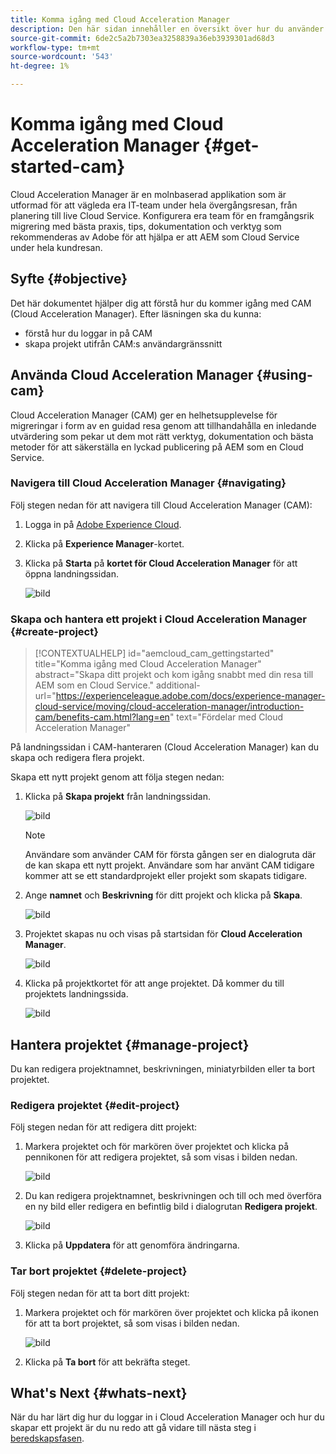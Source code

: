 ```yaml
---
title: Komma igång med Cloud Acceleration Manager
description: Den här sidan innehåller en översikt över hur du använder och kommer igång med Cloud Acceleration Manager.
source-git-commit: 6de2c5a2b7303ea3258839a36eb3939301ad68d3
workflow-type: tm+mt
source-wordcount: '543'
ht-degree: 1%

---
```



# Komma igång med Cloud Acceleration Manager {#get-started-cam}

Cloud Acceleration Manager är en molnbaserad applikation som är utformad för att vägleda era IT-team under hela övergångsresan, från planering till live Cloud Service. Konfigurera era team för en framgångsrik migrering med bästa praxis, tips, dokumentation och verktyg som rekommenderas av Adobe för att hjälpa er att AEM som Cloud Service under hela kundresan.

## Syfte {#objective}

Det här dokumentet hjälper dig att förstå hur du kommer igång med CAM (Cloud Acceleration Manager). Efter läsningen ska du kunna:

* förstå hur du loggar in på CAM
* skapa projekt utifrån CAM:s användargränssnitt

## Använda Cloud Acceleration Manager {#using-cam}

Cloud Acceleration Manager (CAM) ger en helhetsupplevelse för migreringar i form av en guidad resa genom att tillhandahålla en inledande utvärdering som pekar ut dem mot rätt verktyg, dokumentation och bästa metoder för att säkerställa en lyckad publicering på AEM som en Cloud Service.

### Navigera till Cloud Acceleration Manager {#navigating}

Följ stegen nedan för att navigera till Cloud Acceleration Manager (CAM):

1. Logga in på [Adobe Experience Cloud](https://experience.adobe.com).

1. Klicka på **Experience Manager**-kortet.

1. Klicka på **Starta** på **kortet för Cloud Acceleration Manager** för att öppna landningssidan.

   ![bild](/help/move-to-cloud-service/cloud-acceleration-manager/assets/cam-1.png)

### Skapa och hantera ett projekt i Cloud Acceleration Manager {#create-project}

>[!CONTEXTUALHELP]
>id="aemcloud_cam_gettingstarted"
>title="Komma igång med Cloud Acceleration Manager"
>abstract="Skapa ditt projekt och kom igång snabbt med din resa till AEM som en Cloud Service."
>additional-url="https://experienceleague.adobe.com/docs/experience-manager-cloud-service/moving/cloud-acceleration-manager/introduction-cam/benefits-cam.html?lang=en" text="Fördelar med Cloud Acceleration Manager"

På landningssidan i CAM-hanteraren (Cloud Acceleration Manager) kan du skapa och redigera flera projekt.

Skapa ett nytt projekt genom att följa stegen nedan:

1. Klicka på **Skapa projekt** från landningssidan.

   ![bild](/help/move-to-cloud-service/cloud-acceleration-manager/assets/cam-2.png)

   >[!NOTE]
   >Användare som använder CAM för första gången ser en dialogruta där de kan skapa ett nytt projekt. Användare som har använt CAM tidigare kommer att se ett standardprojekt eller projekt som skapats tidigare.

1. Ange **namnet** och **Beskrivning** för ditt projekt och klicka på **Skapa**.

   ![bild](/help/move-to-cloud-service/cloud-acceleration-manager/assets/cam-3.png)

1. Projektet skapas nu och visas på startsidan för **Cloud Acceleration Manager**.

   ![bild](/help/move-to-cloud-service/cloud-acceleration-manager/assets/cam-landing.png)

1. Klicka på projektkortet för att ange projektet. Då kommer du till projektets landningssida.

   ![bild](/help/move-to-cloud-service/cloud-acceleration-manager/assets/cam-5.png)

## Hantera projektet {#manage-project}

Du kan redigera projektnamnet, beskrivningen, miniatyrbilden eller ta bort projektet.

### Redigera projektet {#edit-project}

Följ stegen nedan för att redigera ditt projekt:

1. Markera projektet och för markören över projektet och klicka på pennikonen för att redigera projektet, så som visas i bilden nedan.

   ![bild](/help/move-to-cloud-service/cloud-acceleration-manager/assets/cam-4.png)

1. Du kan redigera projektnamnet, beskrivningen och till och med överföra en ny bild eller redigera en befintlig bild i dialogrutan **Redigera projekt**.

   ![bild](/help/move-to-cloud-service/cloud-acceleration-manager/assets/cam-edit.png)

1. Klicka på **Uppdatera** för att genomföra ändringarna.

### Tar bort projektet {#delete-project}

Följ stegen nedan för att ta bort ditt projekt:

1. Markera projektet och för markören över projektet och klicka på ikonen för att ta bort projektet, så som visas i bilden nedan.

   ![bild](/help/move-to-cloud-service/cloud-acceleration-manager/assets/cam-4.png)

1. Klicka på **Ta bort** för att bekräfta steget.

## What&#39;s Next {#whats-next}

När du har lärt dig hur du loggar in i Cloud Acceleration Manager och hur du skapar ett projekt är du nu redo att gå vidare till nästa steg i [beredskapsfasen](https://experienceleague.adobe.com/docs/experience-manager-cloud-service/moving/cloud-acceleration-manager/using-cam/cam-readiness-phase.html?lang=en).
